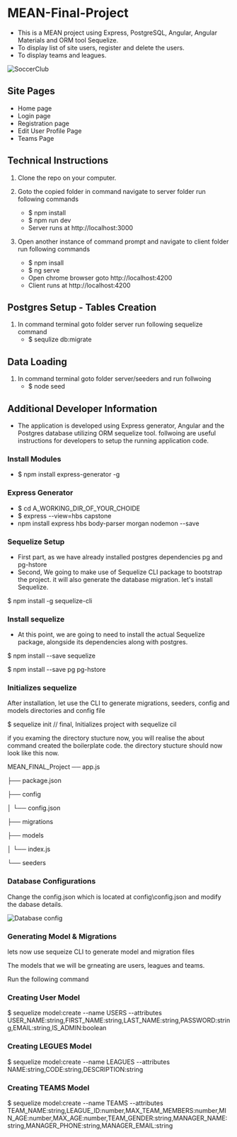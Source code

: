 # MEAN-Final-Project
- This is a MEAN project using Express, PostgreSQL, Angular, Angular Materials and ORM tool Sequelize.
- To display list of site users, register and delete the users.
- To display teams and leagues.

![SoccerClub](src/assets/images/soccerclub.jpg "SoccerClub")

## Site Pages
- Home page
- Login page
- Registration page
- Edit User Profile Page
- Teams Page 

## Technical Instructions
1. Clone the repo on your computer.
2. Goto the copied folder in command navigate to server folder run following commands
    -  $ npm install 
    -  $ npm run dev    
    -  Server runs at http://localhost:3000

3. Open another instance of command prompt and navigate to client folder run following commands
    - $ npm insall
    - $ ng serve
    - Open chrome browser goto http://localhost:4200    
    - Client runs at http://localhost:4200

## Postgres Setup - Tables Creation
1. In command terminal goto folder server run following sequelize command
    - $ sequlize db:migrate

## Data Loading
1.  In command terminal goto folder server/seeders and run follwoing 
    - $ node seed


## Additional Developer Information
- The application is developed using Express generator, Angular and the Postgres database utilizing ORM sequelize tool. follwoing are useful instructions for developers to setup the running application code.

### Install Modules
+ $ npm install express-generator -g

### Express Generator 
+ $ cd A_WORKING_DIR_OF_YOUR_CHOIDE
+ $ express --view=hbs capstone
+ npm install express hbs body-parser morgan nodemon --save

### Sequelize Setup
+ First part, as we have already installed postgres dependencies pg and pg-hstore
+ Second, We going to make use of Sequelize CLI package to bootstrap the project. it will also generate the database migration. let's install Sequelize.

$ npm install -g sequelize-cli

### Install sequelize

+ At this point, we are going to need to install the actual Sequelize package, alongside its dependencies along with postgres.

$ npm install --save sequelize

$ npm install --save pg pg-hstore 

### Initializes sequelize

After installation, let use the CLI to generate migrations, seeders, config and models directories and config file

$ sequelize init // final, Initializes project with sequelize cil

if you examing the directory stucture now, you will realise the about command created the boilerplate code. the directory stucture should now look like this now.

MEAN_FINAL_Project
── app.js

├── package.json

├── config

│   └── config.json

├── migrations

├── models

│   └── index.js

└── seeders


### Database Configurations

Change the config.json which is located at config\config.json and modify the dabase details.

![Database config](src/assets/images/config.jpg "Database config")

### Generating Model & Migrations

lets now use sequeize CLI to generate model and migration files

The models that we will be grneating are users, leagues and teams.

Run the following command 


### Creating User Model
$ sequelize model:create --name USERS --attributes USER_NAME:string,FIRST_NAME:string,LAST_NAME:string,PASSWORD:string,EMAIL:string,IS_ADMIN:boolean

### Creating LEGUES Model
$ sequelize model:create --name LEAGUES --attributes NAME:string,CODE:string,DESCRIPTION:string

### Creating TEAMS Model
$ sequelize model:create --name TEAMS --attributes TEAM_NAME:string,LEAGUE_ID:number,MAX_TEAM_MEMBERS:number,MIN_AGE:number,MAX_AGE:number,TEAM_GENDER:string,MANAGER_NAME:string,MANAGER_PHONE:string,MANAGER_EMAIL:string